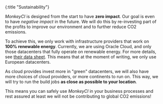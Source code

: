 {:title "Sustainability"}

*MonkeyCI* is designed from the start to have **zero impact**.  Our goal is even
to have *negative impact* in the future.  We will do this by re-investing part
of the profits to improve our environment and to further reduce CO2 emissions.

To achieve this, we only work with infrastructure providers that work on **100%
renewable energy**.  Currently, we are using Oracle Cloud, and only those
datacenters that fully operate on renewable energy.  For more details, see
[their data sheet](https://www.oracle.com/a/ocom/docs/corporate/citizenship/clean-cloud-oci.pdf).
This means that at the moment of writing, we only use European datacenters.

As cloud provides invest more in "green" datacenters, we will also have more
choices of cloud providers, or more continents to run on.  This way, we will
try to run the build jobs **as close as possible to your location**.

This means you can safely use *MonkeyCI* in your business processes and rest
assured at least we will not be contributing to global CO2 emissions!